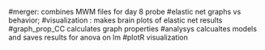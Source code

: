 #merger: combines MWM files for day 8 probe
#elastic net graphs vs behavior; 
#visualization : makes brain plots of elastic net results
#graph_prop_CC calculates graph properties
#analysys calcualtes models and saves results for anova on lm
#plotR visualization
